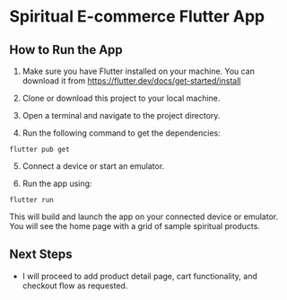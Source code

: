 # Spiritual E-commerce Flutter App

## How to Run the App

1. Make sure you have Flutter installed on your machine. You can download it from https://flutter.dev/docs/get-started/install

2. Clone or download this project to your local machine.

3. Open a terminal and navigate to the project directory.

4. Run the following command to get the dependencies:
```
flutter pub get
```

5. Connect a device or start an emulator.

6. Run the app using:
```
flutter run
```

This will build and launch the app on your connected device or emulator. You will see the home page with a grid of sample spiritual products.

## Next Steps

- I will proceed to add product detail page, cart functionality, and checkout flow as requested.
